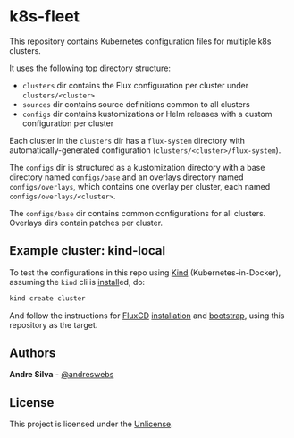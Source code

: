 # k8s-fleet

This repository contains Kubernetes configuration files for multiple k8s clusters.

It uses the following top directory structure:

- `clusters` dir contains the Flux configuration per cluster under `clusters/<cluster>`
- `sources` dir contains source definitions common to all clusters
- `configs` dir contains kustomizations or Helm releases with a custom configuration per cluster

Each cluster in the `clusters` dir has a `flux-system` directory with automatically-generated configuration (`clusters/<cluster>/flux-system`).

The `configs` dir is structured as a kustomization directory with a base directory named `configs/base` and an overlays directory named `configs/overlays`, which contains one overlay per cluster, each named `configs/overlays/<cluster>`.

The `configs/base` dir contains common configurations for all clusters. Overlays dirs contain patches per cluster.

## Example cluster: kind-local

To test the configurations in this repo using [Kind](https://kind.sigs.k8s.io/) (Kubernetes-in-Docker), assuming the `kind` cli is [install](https://kind.sigs.k8s.io/docs/user/quick-start/#installation)ed, do:

```sh
kind create cluster
```

And follow the instructions for [FluxCD](https://fluxcd.io) [installation](https://fluxcd.io/docs/installation/) and [bootstrap](https://fluxcd.io/docs/get-started/#install-flux-onto-your-cluster), using this repository as the target.

## Authors

**Andre Silva** - [@andreswebs](https://github.com/andreswebs)

## License

This project is licensed under the [Unlicense](UNLICENSE.md).
